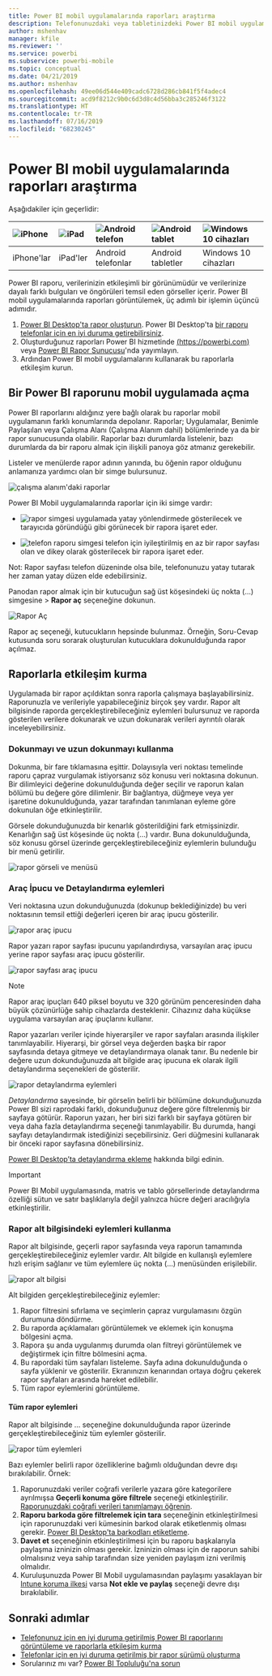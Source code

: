 ```yaml
---
title: Power BI mobil uygulamalarında raporları araştırma
description: Telefonunuzdaki veya tabletinizdeki Power BI mobil uygulamalarında bulunan raporları görüntüleme ve bu raporlarla etkileşim kurma hakkında bilgi edinin. Power BI hizmetinde veya Power BI Desktop'ta oluşturduğunuz raporlarla daha sonra mobil uygulamalarda etkileşim kurabilirsiniz.
author: mshenhav
manager: kfile
ms.reviewer: ''
ms.service: powerbi
ms.subservice: powerbi-mobile
ms.topic: conceptual
ms.date: 04/21/2019
ms.author: mshenhav
ms.openlocfilehash: 49ee06d544e409cadc6728d286cb841f5f4adec4
ms.sourcegitcommit: acd9f8212c9b0c6d3d8c4d56bba3c285246f3122
ms.translationtype: HT
ms.contentlocale: tr-TR
ms.lasthandoff: 07/16/2019
ms.locfileid: "68230245"
---
```

# <a name="explore-reports-in-the-power-bi-mobile-apps"></a>Power BI mobil uygulamalarında raporları araştırma
Aşağıdakiler için geçerlidir:

| ![iPhone](././media/mobile-reports-in-the-mobile-apps/ios-logo-40-px.png) | ![iPad](././media/mobile-reports-in-the-mobile-apps/ios-logo-40-px.png) | ![Android telefon](././media/mobile-reports-in-the-mobile-apps/android-logo-40-px.png) | ![Android tablet](././media/mobile-reports-in-the-mobile-apps/android-logo-40-px.png) | ![Windows 10 cihazları](./media/mobile-reports-in-the-mobile-apps/win-10-logo-40-px.png) |
|:--- |:--- |:--- |:--- |:--- |
| iPhone'lar |iPad'ler |Android telefonlar |Android tabletler |Windows 10 cihazları |

Power BI raporu, verilerinizin etkileşimli bir görünümüdür ve verilerinize dayalı farklı bulguları ve öngörüleri temsil eden görseller içerir. Power BI mobil uygulamalarında raporları görüntülemek, üç adımlı bir işlemin üçüncü adımıdır.

1. [Power BI Desktop'ta rapor oluşturun](../../desktop-report-view.md). Power BI Desktop'ta [bir raporu telefonlar için en iyi duruma getirebilirsiniz](mobile-apps-view-phone-report.md). 
2. Oluşturduğunuz raporları Power BI hizmetinde [(https://powerbi.com)](https://powerbi.com) veya [Power BI Rapor Sunucusu](../../report-server/get-started.md)'nda yayımlayın.  
3. Ardından Power BI mobil uygulamalarını kullanarak bu raporlarla etkileşim kurun.

## <a name="open-a-power-bi-report-in-the-mobile-app"></a>Bir Power BI raporunu mobil uygulamada açma
Power BI raporlarını aldığınız yere bağlı olarak bu raporlar mobil uygulamanın farklı konumlarında depolanır. Raporlar; Uygulamalar, Benimle Paylaşılan veya Çalışma Alanı (Çalışma Alanım dahil) bölümlerinde ya da bir rapor sunucusunda olabilir. Raporlar bazı durumlarda listelenir, bazı durumlarda da bir raporu almak için ilişkili panoya göz atmanız gerekebilir.

Listeler ve menülerde rapor adının yanında, bu öğenin rapor olduğunu anlamanıza yardımcı olan bir simge bulursunuz. 

![çalışma alanım'daki raporlar](./media/mobile-reports-in-the-mobile-apps/reports-my-workspace.png) 

Power BI Mobil uygulamalarında raporlar için iki simge vardır:

* ![rapor simgesi](./media/mobile-reports-in-the-mobile-apps/report-default-icon.png) uygulamada yatay yönlendirmede gösterilecek ve tarayıcıda göründüğü gibi görünecek bir rapora işaret eder.

* ![telefon raporu simgesi](./media/mobile-reports-in-the-mobile-apps/report-phone-icon.png) telefon için iyileştirilmiş en az bir rapor sayfası olan ve dikey olarak gösterilecek bir rapora işaret eder. 

Not: Rapor sayfası telefon düzeninde olsa bile, telefonunuzu yatay tutarak her zaman yatay düzen elde edebilirsiniz. 

Panodan rapor almak için bir kutucuğun sağ üst köşesindeki üç nokta (...) simgesine > **Rapor aç** seçeneğine dokunun.
  
  ![Rapor Aç](./media/mobile-reports-in-the-mobile-apps/power-bi-android-open-report-tile.png)
  
  Rapor aç seçeneği, kutucukların hepsinde bulunmaz. Örneğin, Soru-Cevap kutusunda soru sorarak oluşturulan kutucuklara dokunulduğunda rapor açılmaz. 
  
## <a name="interacting-with-reports"></a>Raporlarla etkileşim kurma
Uygulamada bir rapor açıldıktan sonra raporla çalışmaya başlayabilirsiniz. Raporunuzla ve verileriyle yapabileceğiniz birçok şey vardır. Rapor alt bilgisinde raporda gerçekleştirebileceğiniz eylemleri bulursunuz ve raporda gösterilen verilere dokunarak ve uzun dokunarak verileri ayrıntılı olarak inceleyebilirsiniz.

### <a name="using-tap-and-long-tap"></a>Dokunmayı ve uzun dokunmayı kullanma
Dokunma, bir fare tıklamasına eşittir. Dolayısıyla veri noktası temelinde raporu çapraz vurgulamak istiyorsanız söz konusu veri noktasına dokunun.
Bir dilimleyici değerine dokunulduğunda değer seçilir ve raporun kalan bölümü bu değere göre dilimlenir. Bir bağlantıya, düğmeye veya yer işaretine dokunulduğunda, yazar tarafından tanımlanan eyleme göre dokunulan öğe etkinleştirilir.

Görsele dokunduğunuzda bir kenarlık gösterildiğini fark etmişsinizdir. Kenarlığın sağ üst köşesinde üç nokta (...) vardır. Buna dokunulduğunda, söz konusu görsel üzerinde gerçekleştirebileceğiniz eylemlerin bulunduğu bir menü getirilir.

![rapor görseli ve menüsü](./media/mobile-reports-in-the-mobile-apps/report-visual-menu.png)

### <a name="tooltip-and-drill-actions"></a>Araç İpucu ve Detaylandırma eylemleri

Veri noktasına uzun dokunduğunuzda (dokunup beklediğinizde) bu veri noktasının temsil ettiği değerleri içeren bir araç ipucu gösterilir. 

![rapor araç ipucu](./media/mobile-reports-in-the-mobile-apps/report-tooltip.png)

Rapor yazarı rapor sayfası ipucunu yapılandırdıysa, varsayılan araç ipucu yerine rapor sayfası araç ipucu gösterilir.

![rapor sayfası araç ipucu](./media/mobile-reports-in-the-mobile-apps/report-page-tooltip.png)

> [!NOTE]
> Rapor araç ipuçları 640 piksel boyutu ve 320 görünüm penceresinden daha büyük çözünürlüğe sahip cihazlarda desteklenir. Cihazınız daha küçükse uygulama varsayılan araç ipuçlarını kullanır.

Rapor yazarları veriler içinde hiyerarşiler ve rapor sayfaları arasında ilişkiler tanımlayabilir. Hiyerarşi, bir görsel veya değerden başka bir rapor sayfasında detaya gitmeye ve detaylandırmaya olanak tanır. Bu nedenle bir değere uzun dokunduğunuzda alt bilgide araç ipucuna ek olarak ilgili detaylandırma seçenekleri de gösterilir. 

![rapor detaylandırma eylemleri](./media/mobile-reports-in-the-mobile-apps/report-drill-actions.png)

*Detaylandırma* sayesinde, bir görselin belirli bir bölümüne dokunduğunuzda Power BI sizi raprodaki farklı, dokunduğunuz değere göre filtrelenmiş bir sayfaya götürür.  Raporun yazarı, her biri sizi farklı bir sayfaya götüren bir veya daha fazla detaylandırma seçeneği tanımlayabilir. Bu durumda, hangi sayfayı detaylandırmak istediğinizi seçebilirsiniz. Geri düğmesini kullanarak bir önceki rapor sayfasına dönebilirsiniz.

[Power BI Desktop’ta detaylandırma ekleme](../../desktop-drillthrough.md) hakkında bilgi edinin.
   
   > [!IMPORTANT]
   > Power BI Mobil uygulamasında, matris ve tablo görsellerinde detaylandırma özelliği sütun ve satır başlıklarıyla değil yalnızca hücre değeri aracılığıyla etkinleştirilir.
   
   
   
### <a name="using-the-actions-in-the-report-footer"></a>Rapor alt bilgisindeki eylemleri kullanma
Rapor alt bilgisinde, geçerli rapor sayfasında veya raporun tamamında gerçekleştirebileceğiniz eylemler vardır. Alt bilgide en kullanışlı eylemlere hızlı erişim sağlanır ve tüm eylemlere üç nokta (...) menüsünden erişilebilir.

![rapor alt bilgisi](./media/mobile-reports-in-the-mobile-apps/report-footer.png)

Alt bilgiden gerçekleştirebileceğiniz eylemler:
1) Rapor filtresini sıfırlama ve seçimlerin çapraz vurgulamasını özgün durumuna döndürme.
2) Bu raporda açıklamaları görüntülemek ve eklemek için konuşma bölgesini açma.
3) Rapora şu anda uygulanmış durumda olan filtreyi görüntülemek ve değiştirmek için filtre bölmesini açma.
4) Bu rapordaki tüm sayfaları listeleme. Sayfa adına dokunulduğunda o sayfa yüklenir ve gösterilir.
Ekranınızın kenarından ortaya doğru çekerek rapor sayfaları arasında hareket edilebilir.
5) Tüm rapor eylemlerini görüntüleme.

#### <a name="all-report-actions"></a>Tüm rapor eylemleri
Rapor alt bilgisinde ... seçeneğine dokunulduğunda rapor üzerinde gerçekleştirebileceğiniz tüm eylemler gösterilir. 

![rapor tüm eylemleri](./media/mobile-reports-in-the-mobile-apps/report-all-actions.png)

Bazı eylemler belirli rapor özelliklerine bağımlı olduğundan devre dışı bırakılabilir.
Örnek:
1) Raporunuzdaki veriler coğrafi verilerle yazara göre kategorilere ayrılmışsa **Geçerli konuma göre filtrele** seçeneği etkinleştirilir. [Raporunuzdaki coğrafi verileri tanımlamayı öğrenin](https://docs.microsoft.com/power-bi/desktop-mobile-geofiltering).
2) **Raporu barkoda göre filtrelemek için tara** seçeneğinin etkinleştirilmesi için raporunuzdaki veri kümesinin barkod olarak etiketlenmiş olması gerekir. [Power BI Desktop'ta barkodları etiketleme](https://docs.microsoft.com/power-bi/desktop-mobile-barcodes). 
3) **Davet et** seçeneğinin etkinleştirilmesi için bu raporu başkalarıyla paylaşma izninizin olması gerekir. İzninizin olması için de raporun sahibi olmalısınız veya sahip tarafından size yeniden paylaşım izni verilmiş olmalıdır.
4) Kuruluşunuzda Power BI Mobil uygulamasından paylaşımı yasaklayan bir [Intune koruma ilkesi](https://docs.microsoft.com/intune/app-protection-policies) varsa **Not ekle ve paylaş** seçeneği devre dışı bırakılabilir. 

## <a name="next-steps"></a>Sonraki adımlar
* [Telefonunuz için en iyi duruma getirilmiş Power BI raporlarını görüntüleme ve raporlarla etkileşim kurma](mobile-apps-view-phone-report.md)
* [Telefonlar için en iyi duruma getirilmiş bir rapor sürümü oluşturma](../../desktop-create-phone-report.md)
* Sorularınız mı var? [Power BI Topluluğu'na sorun](http://community.powerbi.com/)


